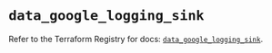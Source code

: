 # `data_google_logging_sink`

Refer to the Terraform Registry for docs: [`data_google_logging_sink`](https://registry.terraform.io/providers/hashicorp/google/6.49.3/docs/data-sources/logging_sink).
